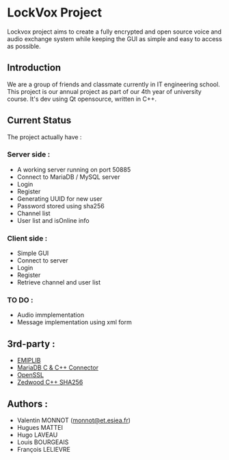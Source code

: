 # LockVox Project

Lockvox project aims to create a fully encrypted and open source voice and audio exchange system while keeping the GUI as simple and easy to access as possible.

## Introduction

We are a group of friends and classmate currently in IT engineering school. This project is our annual project as part of our 4th year of university course.
It's dev using Qt opensource, written in C++.

## Current Status

The project actually have :

### Server side :

- A working server running on port 50885
- Connect to MariaDB / MySQL server
- Login
- Register
- Generating UUID for new user
- Password stored using sha256
- Channel list
- User list and isOnline info

### Client side :

- Simple GUI
- Connect to server
- Login
- Register
- Retrieve channel and user list

### TO DO : 

- Audio immplementation
- Message implementation using xml form

## 3rd-party :

- [EMIPLIB](https://github.com/j0r1/EMIPLIB)
- [MariaDB C & C++ Connector](https://mariadb.com/kb/en/mariadb-connector-c/)
- [OpenSSL](https://www.openssl.org/)
- [Zedwood C++ SHA256](http://www.zedwood.com/article/cpp-sha256-function)

## Authors :

- Valentin MONNOT (monnot@et.esiea.fr)
- Hugues MATTEI
- Hugo LAVEAU
- Louis BOURGEAIS
- François LELIEVRE

